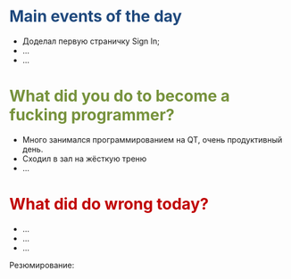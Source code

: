 
# <font color="#1f497d">Main events of the day</font>
- Доделал первую страничку Sign In;
- ...
- ...
# <font color="#76923c">What did you do to become a fucking programmer?</font>
- Много занимался программированием на QT, очень продуктивный день.
-  Сходил в зал на жёсткую треню
- ...

# <font color="#c00000">What did do wrong today?</font>
- ...
- ...
- ...

Резюмирование:

